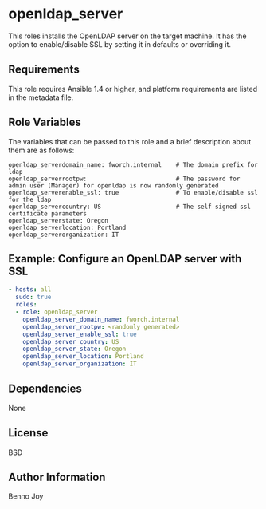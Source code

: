 # openldap_server

This roles installs the OpenLDAP server on the target machine. It has the
option to enable/disable SSL by setting it in defaults or overriding it.

## Requirements

This role requires Ansible 1.4 or higher, and platform requirements are listed
in the metadata file.

## Role Variables

The variables that can be passed to this role and a brief description about
them are as follows:

```console
openldap_serverdomain_name: fworch.internal    # The domain prefix for ldap
openldap_serverrootpw:                         # The password for admin user (Manager) for openldap is now randomly generated
openldap_serverenable_ssl: true                # To enable/disable ssl for the ldap
openldap_servercountry: US                     # The self signed ssl certificate parameters
openldap_serverstate: Oregon
openldap_serverlocation: Portland
openldap_serverorganization: IT
```

## Example: Configure an OpenLDAP server with SSL

```yaml
- hosts: all
  sudo: true
  roles:
  - role: openldap_server
    openldap_server_domain_name: fworch.internal
    openldap_server_rootpw: <randomly generated>
    openldap_server_enable_ssl: true
    openldap_server_country: US
    openldap_server_state: Oregon
    openldap_server_location: Portland
    openldap_server_organization: IT
```

## Dependencies

None

## License

BSD

## Author Information

Benno Joy
